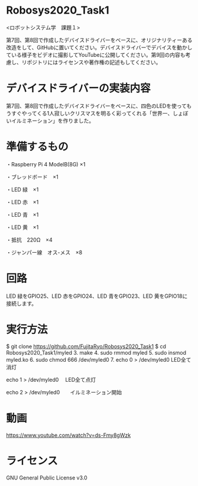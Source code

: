 # Robosys2020_Task1
<ロボットシステム学　課題１>

第7回、第8回で作成したデバイスドライバーをベースに、オリジナリティーある改造をして、GitHubに置いてください。デバイスドライバーでデバイスを動かしている様子をビデオに撮影してYouTubeに公開してください。第9回の内容も考慮し、リポジトリにはライセンスや著作権の記述もしてください。
# デバイスドライバーの実装内容
第7回、第8回で作成したデバイスドライバーをベースに、四色のLEDを使ってもうすぐやってくる1人寂しいクリスマスを明るく彩ってくれる「世界一、しょぼいイルミネーション」を作りました。
# 準備するもの
・Raspberry Pi 4 ModelB(8G) ×1

・ブレッドボード　×1

・LED 緑　×1

・LED 赤　×1

・LED 青　×1

・LED 黄　×1

・抵抗　220Ω　×4

・ジャンパー線　オス-メス　×8
# 回路
LED 緑をGPIO25、LED 赤をGPIO24、LED 青をGPIO23、LED 黄をGPIO18に接続します。
# 実行方法
$ git clone https://github.com/FujitaRyo/Robosys2020_Task1
$ cd Robosys2020_Task1/myled
3. make
4. sudo rmmod myled
5. sudo insmod myled.ko
6. sudo chmod 666 /dev/myled0
7. echo 0 > /dev/myled0   LED全て消灯

   echo 1 > /dev/myled0　 LED全て点灯
   
   echo 2 > /dev/myled0　　イルミネーション開始
# 動画
https://www.youtube.com/watch?v=ds-Fmy8gWzk
# ライセンス
GNU General Public License v3.0
